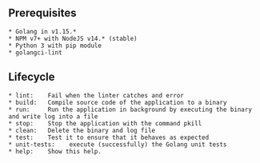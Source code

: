 ## Prerequisites

    * Golang in v1.15.*
    * NPM v7+ with NodeJS v14.* (stable)
    * Python 3 with pip module
    * golangci-lint

## Lifecycle
    * lint:    Fail when the linter catches and error
    * build:   Compile source code of the application to a binary
    * run:     Run the application in background by executing the binary and write log into a file
    * stop:    Stop the application with the command pkill
    * clean:   Delete the binary and log file
    * test:    Test it to ensure that it behaves as expected
    * unit-tests:    execute (successfully) the Golang unit tests
    * help:    Show this help.